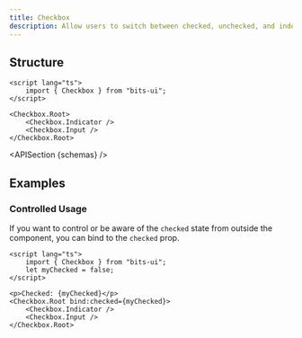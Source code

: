 ```yaml
---
title: Checkbox
description: Allow users to switch between checked, unchecked, and indeterminate states.
---
```


<script>
	import { APISection, ComponentPreview, CheckboxDemo } from '@/components/index.js'
	export let schemas;
</script>

<ComponentPreview name="checkbox-demo" comp="Checkbox">

<CheckboxDemo slot="preview" />

</ComponentPreview>

## Structure

```svelte
<script lang="ts">
	import { Checkbox } from "bits-ui";
</script>

<Checkbox.Root>
	<Checkbox.Indicator />
	<Checkbox.Input />
</Checkbox.Root>
```

<APISection {schemas} />

## Examples

### Controlled Usage

If you want to control or be aware of the `checked` state from outside the component, you can bind to the `checked` prop.

```svelte showLineNumbers
<script lang="ts">
	import { Checkbox } from "bits-ui";
	let myChecked = false;
</script>

<p>Checked: {myChecked}</p>
<Checkbox.Root bind:checked={myChecked}>
	<Checkbox.Indicator />
	<Checkbox.Input />
</Checkbox.Root>
```
